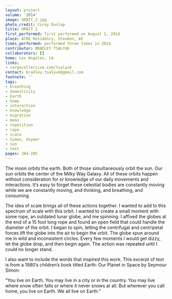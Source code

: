 ```yaml
---
layout: project
volume: '2014'
image: ORBIT_2.jpg
photo_credit: Corey Dunlap
title: ORBIT 2
first_performed: first performed on August 1, 2014
place: ACRE Residency, Steuben, WI
times_performed: performed three times in 2014
contributor: BRADLEY TSALYUK
collaborators: []
home: Los Angeles, CA
links:
- cargocollective.com/tsalyuk
contact: bradley.tsalyuk@gmail.com
footnote: ''
tags:
- breathing
- domesticity
- Earth
- home
- interaction
- knowledge
- migration
- moon
- repetition
- rope
- scale
- Simon, Seymor
- sun
- text
pages: 204-205
---
```


The moon orbits the earth. Both of those simultaneously orbit the sun. Our sun orbits the center of the Milky Way Galaxy. All of these orbits happen without consideration for or knowledge of our daily movements and interactions. It’s easy to forget these celestial bodies are constantly moving while we are constantly moving, and thinking, and breathing, and consuming.

The idea of scale brings all of these actions together. I wanted to add to this spectrum of scale with this orbit. I wanted to create a small moment with some rope, an outdated lunar globe, and me spinning. I affixed the globes at the end of a 15 foot long rope and found an open field that could handle the diameter of the orbit. I began to spin, letting the centrifugal and centripetal forces lift the globe into the air to begin the orbit. The globe spun around me in wild and inconsistent circles. Every few moments I would get dizzy, let the globe drop, and then begin again. The action was repeated until I could no longer stand.

I also want to include the words that inspired this work. This excerpt of text is from a 1980’s children’s book titled Earth: Our Planet in Space by Seymour Simon:

“You live on Earth. You may live in a city or in the country. You may live where snow often falls or where it never snows at all. But wherever you call home, you live on Earth. We all live on Earth.”
